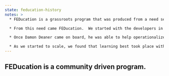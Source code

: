 ```yaml
---
state: feducation-history
notes: >
  * FEDucation is a grassroots program that was produced from a need seen from the community.  The FEDs in the design studio saw the potential of using our community to drive education.  They wanted to learn from each other.

  * From this need came FEDucation.  We started with the developers in the Austin studio.

  * Once Damon Deaner came on board, he was able to help operationalize the program using his 10+ years of IBM Experience to navigate the internal workings of the company - how to create mailing lists, use internal scheduling tools.

  * As we started to scale, we found that learning best took place with...
---
```

## FEDucation is a community driven program.
